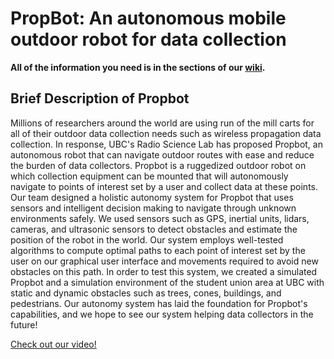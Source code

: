 # PropBot: An autonomous mobile outdoor robot for data collection

**All of the information you need is in the sections of our [wiki](https://github.com/hannahvsawiuk/PropBot/wiki).**

## Brief Description of Propbot

Millions of researchers around the world are using run of the mill carts for all of their outdoor data collection needs such as wireless propagation data collection. In response, UBC's Radio Science Lab has proposed Propbot, an autonomous robot that can navigate outdoor routes with ease and reduce the burden of data collectors. Propbot is a ruggedized outdoor robot on which collection equipment can be mounted that will autonomously navigate to points of interest set by a user and collect data at these points. Our team designed a holistic autonomy system for Propbot that uses sensors and intelligent decision making to navigate through unknown environments safely. We used sensors such as GPS, inertial units, lidars, cameras, and ultrasonic sensors to detect obstacles and estimate the position of the robot in the world. Our system employs well-tested algorithms to compute optimal paths to each point of interest set by the user on our graphical user interface and movements required to avoid new obstacles on this path. In order to test this system, we created a simulated Propbot and a simulation environment of the student union area at UBC with static and dynamic obstacles such as trees, cones, buildings, and pedestrians. Our autonomy system has laid the foundation for Propbot's capabilities, and we hope to see our system helping data collectors in the future!

[Check out our video!](https://youtu.be/n_DzKzxRUH4)
